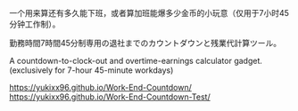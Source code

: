 一个用来算还有多久能下班，或者算加班能爆多少金币的小玩意（仅用于7小时45分钟工作制）。

勤務時間7時間45分制専用の退社までのカウントダウンと残業代計算ツール。

A countdown-to-clock-out and overtime-earnings calculator gadget. (exclusively for 7-hour 45-minute workdays)

https://yukixx96.github.io/Work-End-Countdown/
https://yukixx96.github.io/Work-End-Countdown-Test/
